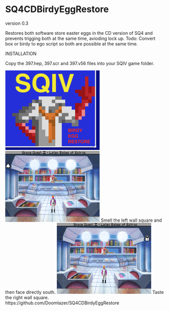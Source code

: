# SQ4CDBirdyEggRestore

version 0.3 

 Restores both software store easter eggs in the CD version of SQ4 and prevents trigging both at the same time, avioding lock up. Todo: Convert box or birdy to ego script so both are possible at the same time.

INSTALLATION

Copy the 397.hep, 397.scr and 397.v56 files into your SQIV game folder.

<img src="birdy.png"  width="300">

<img src="smell.gif"  width="300">
Smell the left wall square and then face directly south.

<img src="taste.gif"  width="300">
Taste the right wall square.
https://github.com/Doomlazer/SQ4CDBirdyEggRestore
